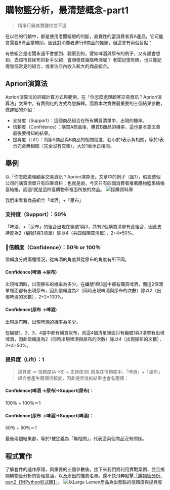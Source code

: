 # 購物籃分析，最清楚概念-part1

> 精準行銷其實離你並不遠

在以往的行銷中，都是使用老闆經驗的判斷，直覺性的當消費者買A產品，它可能會需要B產品當輔助，因此對消費者進行B商品的推銷，但這會有兩個盲點：

有些組合是老闆永遠不會想到、觀察到的，譬如啤酒與尿布的例子，又有誰會想到，去超市買尿布的新手父親，會順便買幾瓶啤酒呢？
老闆記憶有限，也只能記得幾個常見的組合，或者佔店內收入較大的商品組合。

## Apriori演算法
Apriori演算法的詳細計算方式與範例，在「你怎麼處理顧客交易資訊？Apriori演算法」文章中，有實例化的方式為您解釋。而將本次實做最重要的三個結果參數，做詳細的介紹：

* 支持度（Support）：這個商品組合在所有購買清單中，出現的機率。
* 信賴度（Confidence）：購買A商品後，購買B商品的機率，這也是本篇文章最後要得知的結果。
* 提昇度（Lift）：判斷A商品與B商品的相關程度，若小於1表示負相關，等於1表示完全無相關（完全沒有交集），大於1表示正相關。

## 舉例
以「你怎麼處理顧客交易資訊？Apriori演算法」文章中的例子（圖1），假設整個公司的購買清單只有四筆資料；也就是說，今天只有四個消費者推著購物籃來結帳臺結帳，而圖1就是這四臺購物車裡面所放的商品。
![採購資料庫](https://i.imgur.com/HTcazZh.png)

我們來看看商品組合「啤酒」+「尿布」

### 支持度（Support）：50％
「啤酒」+「尿布」的組合出現在編號1與3，共有2個購買清單有此組合，因此支持度為2（編號1與3清單）除以4（共四個購買清單），2÷4=50%。

### 📌信賴度（Confidence）：50％ or 100％
信賴度分成兩種情況，從啤酒的角度與從尿布的角度有所不同。

#### Confidence(啤酒 →尿布)
出現啤酒時，出現尿布的機率為多少。在編號1與3當中都有購買啤酒，而這2個清單裡面都有出現尿布，因此信賴度為2（同時出現啤酒與尿布的次數）除以2（出現啤酒的次數），2÷2=100%。

#### Confidence(尿布 →啤酒)
出現尿布時，出現啤酒的機率為多少。

在編號1、2、3、4當中都有購買尿布，而這4個清單裡面只有編號1與3清單有出現啤酒，因此信賴度為2（同時出現啤酒與尿布的次數）除以4（出現尿布的次數），2÷4=50%。

### 提昇度（Lift）：1
> 提昇度 ＝ 信賴度(A->B) ÷ 支持度(B)
因為在信賴度中，「啤酒」+「尿布」組合會產生兩個信賴度，因此提昇度的結果也會有兩個：
#### Confidence(啤酒 →尿布)÷Support(尿布)：
100％ ÷ 100％＝1

#### Confidence(尿布 →啤酒)÷Support(啤酒)：
50％ ÷ 50％＝1

最後兩個結果都，等於1被定義為「無相關」，代表這兩個商品沒有關係。

## 程式實作
了解套件的運作原理，與重要的三個參數後，接下來我們將利用實戰案例，並且揭開購物籃分析的管理意涵，以及產出的推薦名單。還不快飛奔點擊[「購物籃分析-part2【附Python程式碼】」](/classification/marketing/23)。
![以Large Lemon產品為出發點的信賴度與提昇度](https://i.imgur.com/VKpWHt1.png)
